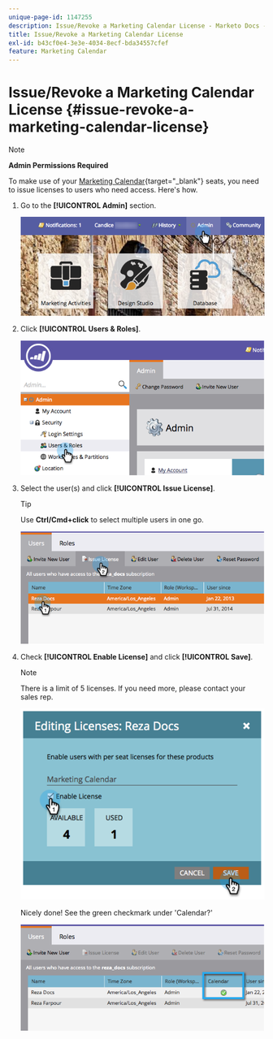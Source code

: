 ```yaml
---
unique-page-id: 1147255
description: Issue/Revoke a Marketing Calendar License - Marketo Docs - Product Documentation
title: Issue/Revoke a Marketing Calendar License
exl-id: b43cf0e4-3e3e-4034-8ecf-bda34557cfef
feature: Marketing Calendar
---
```

# Issue/Revoke a Marketing Calendar License {#issue-revoke-a-marketing-calendar-license}

>[!NOTE]
>
>**Admin Permissions Required**

To make use of your [Marketing Calendar](/help/marketo/product-docs/core-marketo-concepts/marketing-calendar/understanding-the-calendar/navigating-the-marketing-calendar.md){target="_blank"} seats, you need to issue licenses to users who need access. Here's how.

1. Go to the **[!UICONTROL Admin]** section.

   ![](assets/adminhand.png)

1. Click **[!UICONTROL Users & Roles]**.

   ![](assets/2.png)

1. Select the user(s) and click **[!UICONTROL Issue License]**.

   >[!TIP]
   >
   >Use **Ctrl/Cmd+click** to select multiple users in one go.

   ![](assets/3.png)

1. Check **[!UICONTROL Enable License]** and click **[!UICONTROL Save]**.

   >[!NOTE]
   >
   >There is a limit of 5 licenses. If you need more, please contact your sales rep.

   ![](assets/4.png)

   Nicely done! See the green checkmark under 'Calendar?'

   ![](assets/5.png)
